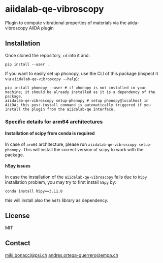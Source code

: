 # aiidalab-qe-vibroscopy
Plugin to compute vibrational properties of materials via the aiida-vibroscopy AiiDA plugin

## Installation

Once cloned the repository, `cd` into it and:

```shell
pip install --user .
```

If you want to easily set up phonopy, use the CLI of this package (inspect it via `aiidalab-qe-vibroscopy --help`):

```shell.
pip install phonopy --user # if phonopy is not installed in your machine; it should be already installed as it is a dependency of the package.
aiidalab-qe-vibroscopy setup-phonopy # setup phonopy@localhost in AiiDA; this post-install command is automatically triggered if you install the plugin from the aiidalab-qe interface.
```

### Specific details for arm64 architectures

#### Installation of scipy from conda is required

In case of `arm64` architecture, please run `aiidalab-qe-vibroscopy setup-phonopy`.
This will install the correct version of scipy to work with the package.

#### h5py issues
In case the installation of the `aiidalab-qe-vibroscopy` fails due to `h5py` installation problem, you may try to first install
`h5py` by:

```shell
conda install h5py==3.11.0
```

this will install also the `hdf5` library as dependency.

## License

MIT

## Contact

miki.bonacci@psi.ch
andres.ortega-guerrero@empa.ch
